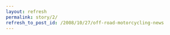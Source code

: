```yaml
---
layout: refresh
permalink: story/2/
refresh_to_post_id: /2008/10/27/off-road-motorcycling-news
---
```

